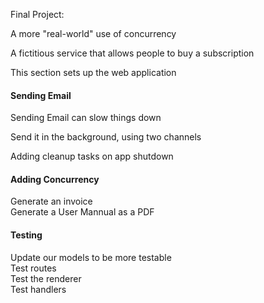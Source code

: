 
Final Project:

A more "real-world" use of concurrency  

A fictitious service that allows people to buy a subscription  

This section sets up the web application  


#### Sending Email
Sending Email can slow things down  

Send it in the background, using two channels  

Adding cleanup tasks on app shutdown  

#### Adding Concurrency  
Generate an invoice  
Generate a User Mannual as a PDF  

#### Testing
Update our models to be more testable  
Test routes  
Test the renderer  
Test handlers  


